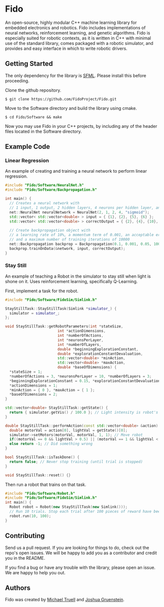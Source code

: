 # Fido

An open-source, highly modular C++ machine learning library for embedded electronics and robotics. Fido includes implementations of neural networks, reinforcement learning, and genetic algorithms. Fido is especially suited for robotic contexts, as it is written in C++ with minimal use of the standard library, comes packaged with a robotic simulator, and provides and easy interface in which to write robotic drivers.

## Getting Started

The only dependency for the library is [SFML](http://www.sfml-dev.org/learn.php). Please install this before proceeding.

Clone the github repository.
```
$ git clone https://github.com/FidoProject/Fido.git
```

Move to the Software directory and build the library using cmake.
```
$ cd Fido/Software && make
```

Now you may use Fido in your C++ projects, by including any of the header files located in the Software directory.

## Example Code

### Linear Regression 

An example of creating and training a neural network to perform linear regression.

```cpp
#include "Fido/Software/NeuralNet.h"
#include "Fido/Software/Backpropagation.h"

int main() {
  // Creates a neural network with 
  // 1 input, 1 output, 2 hidden layers, 4 neurons per hidden layer, and a sigmoid activation function.
  net::NeuralNet neuralNetwork = NeuralNet(2, 1, 2, 4, "sigmoid");
  std::vector< std::vector<double> > input = { {1}, {2}, {5}, {6} };
  std::vector< std::vector<double> > correctOutput = { {2}, {4}, {10}, {12} };
  
  // Create backpropagation object with 
  // a learning rate of 10%, a momentum term of 0.001, an acceptable error level of 5%, 
  // and a maximum number of training iterations of 10000
  net::Backpropagation backprop = Backpropagation(0.1, 0.001, 0.05, 10000);
  backprop.trainOnData(&network, input, correctOutput);
}
```

### Stay Still

An example of teaching a Robot in the simulator to stay still when light is shone on it. Uses reinforcement learning, specifically Q-Learning.

First, implement a task for the robot.

```cpp
#include "Fido/Software/FidoSim/Simlink.h"

StayStillTask::StayStillTask(Simlink *simulator_) { 
  simulator = simulator_; 
};

void StayStillTask::getRobotParameters(int *stateSize,
						int *actionDimensions,
						int *numberOfActions,
						int *neuronsPerLayer,
						int *numberOfLayers,
						double *beginningExplorationConstant,
						double *explorationConstantDevaluation,
						std::vector<double> *minAction,
						std::vector<double> *maxAction,
						double *baseOfDimensions) {
  *stateSize = 1;
  *numberOfActions = 3, *neuronsPerLayer = 10, *numberOfLayers = 3;
  *beginningExplorationConstant = 0.15, *explorationConstantDevaluation = 1;
  *actionDimensions = 1;
  *minAction = { 0 }, *maxAction = { 1 };
  *baseOfDimensions = 2;
}

std::vector<double> StayStillTask::getState() { 
  return { simulator.getVis() / 100.0 }; // Light intensity is robot's input
}

double StayStillTask::performAction(const std::vector<double> &action) {
  double motorVal = action[0], lightVal = getState()[0];
  simulator->setMotors(motorVal, motorVal, 1, 1); // Move robot
  if((motorVal == 0 && lightVal > 0.5) || (motorVal == 1 && lightVal < 0.1)) return 1; // Did something right
  else return -1; // Did something wrong
}

bool StayStillTask::isTaskDone() { 
  return false; // Never stop training (until trial is stopped)
}

void StayStillTask::reset() {}
```

Then run a robot that trains on that task.

```cpp
#include "Fido/Software/Robot.h"
#include "Fido/Software/FidoSim/Simlink.h"
int main() {
  Robot robot = Robot(new StayStillTask(new Simlink()));
  // Run 10 trials. Stop each trial after 100 pieces of reward have been given to the roobt.
  robot.run(10, 100);
}
```


## Contributing

Send us a pull request. If you are looking for things to do, check out the repo's open issues. We will be happy to add you as a contributor and credit you in the README.

If you find a bug or have any trouble with the library, please open an issue. We are happy to help you out.

## Authors

Fido was created by [Michael Truell](https://github.com/truell20) and [Joshua Gruenstein](https://github.com/joshuagruenstein).
